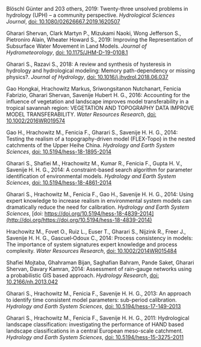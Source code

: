 Blöschl Günter and 203 others, 2019: Twenty-three unsolved problems in hydrology (UPH) – a community perspective. _Hydrological Sciences Journal_, [doi: 10.1080/02626667.2019.1620507](http://doi.org/10.1080/02626667.2019.1620507)

Gharari Shervan, Clark Martyn P., Mizukami Naoki, Wong Jefferson S., Pietroniro Alain, Wheater Howard S., 2019: Improving the Representation of Subsurface Water Movement in Land Models. _Journal of Hydrometeorology_, [doi: 10.1175/JHM-D-19-0108.1](http://doi.org/10.1175/JHM-D-19-0108.1)

Gharari S., Razavi S., 2018: A review and synthesis of hysteresis in hydrology and hydrological modeling: Memory path-dependency or missing physics?. _Journal of Hydrology_, [doi: 10.1016/j.jhydrol.2018.06.037](http://doi.org/10.1016/j.jhydrol.2018.06.037)

Gao Hongkai, Hrachowitz Markus, Sriwongsitanon Nutchanart, Fenicia Fabrizio, Gharari Shervan, Savenije Hubert H. G., 2016: Accounting for the influence of vegetation and landscape improves model transferability in a tropical savannah region: VEGETATION AND TOPOGRAPHY DATA IMPROVE MODEL TRANSFERABILITY. _Water Resources Research_, [doi: 10.1002/2016WR019574](http://doi.org/10.1002/2016WR019574)

Gao H., Hrachowitz M., Fenicia F., Gharari S., Savenije H. H. G., 2014: Testing the realism of a topography-driven model (FLEX-Topo) in the nested catchments of the Upper Heihe China. _Hydrology and Earth System Sciences_, [doi: 10.5194/hess-18-1895-2014](http://doi.org/10.5194/hess-18-1895-2014)

Gharari S., Shafiei M., Hrachowitz M., Kumar R., Fenicia F., Gupta H. V., Savenije H. H. G., 2014: A constraint-based search algorithm for parameter identification of environmental models. _Hydrology and Earth System Sciences_, [doi: 10.5194/hess-18-4861-2014](http://doi.org/10.5194/hess-18-4861-2014)

Gharari S., Hrachowitz M., Fenicia F., Gao H., Savenije H. H. G., 2014: Using expert knowledge to increase realism in environmental system models can dramatically reduce the need for calibration. _Hydrology and Earth System Sciences_, [doi: https://doi.org/10.5194/hess-18-4839-2014](http://doi.org/https://doi.org/10.5194/hess-18-4839-2014)

Hrachowitz M., Fovet O., Ruiz L., Euser T., Gharari S., Nijzink R., Freer J., Savenije H. H. G., Gascuel‐Odoux C., 2014: Process consistency in models: The importance of system signatures expert knowledge and process complexity. _Water Resources Research_, [doi: 10.1002/2014WR015484](http://doi.org/10.1002/2014WR015484)

Shafiei Mojtaba, Ghahraman Bijan, Saghafian Bahram, Pande Saket, Gharari Shervan, Davary Kamran, 2014: Assessment of rain-gauge networks using a probabilistic GIS based approach. _Hydrology Research_, [doi: 10.2166/nh.2013.042](http://doi.org/10.2166/nh.2013.042)

Gharari S., Hrachowitz M., Fenicia F., Savenije H. H. G., 2013: An approach to identify time consistent model parameters: sub-period calibration. _Hydrology and Earth System Sciences_, [doi: 10.5194/hess-17-149-2013](http://doi.org/10.5194/hess-17-149-2013)

Gharari S., Hrachowitz M., Fenicia F., Savenije H. H. G., 2011: Hydrological landscape classification: investigating the performance of HAND based landscape classifications in a central European meso-scale catchment. _Hydrology and Earth System Sciences_, [doi: 10.5194/hess-15-3275-2011](http://doi.org/10.5194/hess-15-3275-2011)


